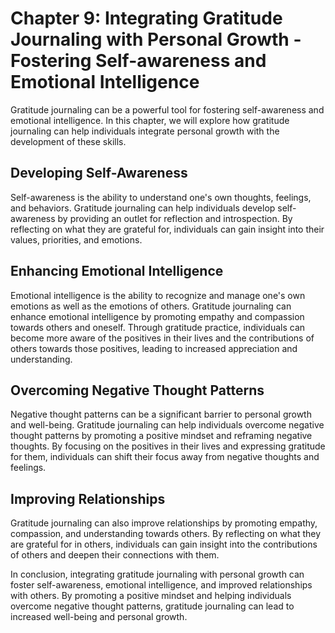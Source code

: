 Chapter 9: Integrating Gratitude Journaling with Personal Growth - Fostering Self-awareness and Emotional Intelligence
======================================================================================================================

Gratitude journaling can be a powerful tool for fostering self-awareness and emotional intelligence. In this chapter, we will explore how gratitude journaling can help individuals integrate personal growth with the development of these skills.

Developing Self-Awareness
-------------------------

Self-awareness is the ability to understand one's own thoughts, feelings, and behaviors. Gratitude journaling can help individuals develop self-awareness by providing an outlet for reflection and introspection. By reflecting on what they are grateful for, individuals can gain insight into their values, priorities, and emotions.

Enhancing Emotional Intelligence
--------------------------------

Emotional intelligence is the ability to recognize and manage one's own emotions as well as the emotions of others. Gratitude journaling can enhance emotional intelligence by promoting empathy and compassion towards others and oneself. Through gratitude practice, individuals can become more aware of the positives in their lives and the contributions of others towards those positives, leading to increased appreciation and understanding.

Overcoming Negative Thought Patterns
------------------------------------

Negative thought patterns can be a significant barrier to personal growth and well-being. Gratitude journaling can help individuals overcome negative thought patterns by promoting a positive mindset and reframing negative thoughts. By focusing on the positives in their lives and expressing gratitude for them, individuals can shift their focus away from negative thoughts and feelings.

Improving Relationships
-----------------------

Gratitude journaling can also improve relationships by promoting empathy, compassion, and understanding towards others. By reflecting on what they are grateful for in others, individuals can gain insight into the contributions of others and deepen their connections with them.

In conclusion, integrating gratitude journaling with personal growth can foster self-awareness, emotional intelligence, and improved relationships with others. By promoting a positive mindset and helping individuals overcome negative thought patterns, gratitude journaling can lead to increased well-being and personal growth.
